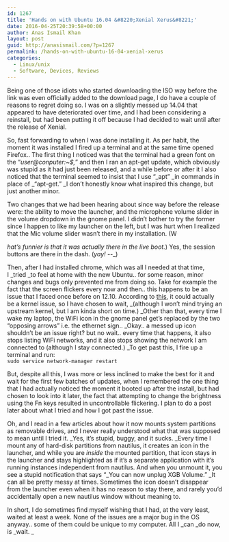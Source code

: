 ```yaml
---
id: 1267
title: 'Hands on with Ubuntu 16.04 &#8220;Xenial Xerus&#8221;'
date: 2016-04-25T20:39:58+00:00
author: Anas Ismail Khan
layout: post
guid: http://anasismail.com/?p=1267
permalink: /hands-on-with-ubuntu-16-04-xenial-xerus
categories:
  - Linux/unix
  - Software, Devices, Reviews
---
```

Being one of those idiots who started downloading the ISO way before the link was even officially added to the download page, I do have a couple of reasons to regret doing so. I was on a slightly messed up 14.04 that appeared to have deteriorated over time, and I had been considering a reinstall, but had been putting it off because I had decided to wait until after the release of Xenial.

So, fast forwarding to when I was done installing it. As per habit, the moment it was installed I fired up a terminal and at the same time opened Firefox.. The first thing I noticed was that the terminal had a green font on the &#8220;_user@conputer:~$,_&#8221; and then I ran an apt-get update, which obviously was stupid as it had just been released, and a while before or after it I also noticed that the terminal seemed to insist that I use &#8220;_apt&#8221; _in commands in place of _&#8220;apt-get.&#8221; _I don&#8217;t honestly know what inspired this change, but just another minor.

Two changes that we had been hearing about since way before the release were: <!--more-->the ability to move the launcher, and the microphone volume slider in the volume dropdown in the gnome panel. I didn&#8217;t bother to try the former since I happen to like my launcher on the left, but I was hurt when I realized that the Mic volume slider wasn&#8217;t there in my installation. (W

_hat&#8217;s funnier is that it was actually there in the live boot._) Yes, the session buttons are there in the dash. (_yay! -_-_)

Then, after I had installed chrome, which was all I needed at that time, I _tried _to feel at home with the new Ubuntu.. for some reason, minor changes and bugs only prevented me from doing so. Take for example the fact that the screen flickers every now and then.. this happens to be an issue that I faced once before on 12.10. According to [this](http://askubuntu.com/questions/760319/screen-flickering-on-ubuntu-16-04-lts), it could actually be a kernel issue, so I have chosen to wait, _(although I won&#8217;t mind trying an upstream kernel, but I am kinda short on time.) _Other than that, every time I wake my laptop, the WiFi icon in the gnome panel get&#8217;s replaced by the two &#8220;opposing arrows&#8221; i.e. the ethernet sign.. _Okay.. a messed up icon shouldn&#8217;t be an issue right? but no wait.. every time that happens, it also stops listing WiFi networks, and it also stops showing the network I am connected to (although I stay connected.) _To get past this, I fire up a terminal and run:  
`sudo service network-manager restart`

But, despite all this, I was more or less inclined to make the best for it and wait for the first few batches of updates, when I remembered the one thing that I had actually noticed the moment it booted up after the install, but had chosen to look into it later, the fact that attempting to change the brightness using the Fn keys resulted in uncontrollable flickering. I plan to do a post later about what I tried and how I got past the issue.

Oh, and I read in a few articles about how it now mounts system partitions as removable drives, and I never really understood what that was supposed to mean until I tried it. _Yes, it&#8217;s stupid, buggy, and it sucks. _Every time I mount any of hard-disk partitions from nautilus, it creates an icon in the launcher, and while you are _inside_ the mounted partition, that icon stays in the launcher and stays highlighted as if it&#8217;s a separate application with it&#8217;s running instances independent from nautilus. And when you unmount it, you see a stupid notification that says &#8220;_You can now unplug XGB Volume.&#8221; _It can all be pretty messy at times. Sometimes the icon doesn&#8217;t disappear from the launcher even when it has no reason to stay there, and rarely you&#8217;d accidentally open a new nautilus window without meaning to.

In short, I do sometimes find myself wishing that I had, at the very least, waited at least a week. None of the issues are a major bug in the OS anyway.. some of them could be unique to my computer. All I _can _do now, is _wait. _